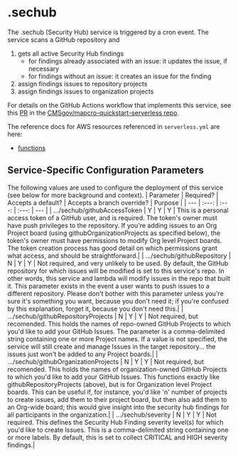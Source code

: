 # .sechub

The .sechub (Security Hub) service is triggered by a cron event. The service scans a GitHub repository and

1. gets all active Security Hub findings
   - for findings already associated with an issue: it updates the issue, if necessary
   - for findings without an issue: it creates an issue for the finding
2. assign findings issues to repository projects
3. assign findings issues to organization projects

For details on the GitHub Actions workflow that implements this service, see this [PR](https://github.com/CMSgov/macpro-quickstart-serverless/pull/319) in the [CMSgov/mapcro-quickstart-serverless repo](https://github.com/CMSgov/macpro-quickstart-serverless).

The reference docs for AWS resources referenced in `serverless.yml` are here:

- [functions](https://www.serverless.com/framework/docs/providers/aws/guide/functions)

## Service-Specific Configuration Parameters

The following values are used to configure the deployment of this service (see below for more background and context).
| Parameter | Required? | Accepts a default? | Accepts a branch override? | Purpose |
| --- | :---: | :---: | :---: | --- |
| .../sechub/githubAccessToken | Y | Y | Y | This is a personal access token of a GitHub user, and is required. The token's owner must have push privileges to the repository. If you're adding issues to an Org Project board (using githubOrganizationProjects as specified below), the token's owner must have permissions to modify Org level Project boards. The token creation process has good detail on which permissions grant what access, and should be straightforward.|
| .../sechub/githubRepository | N | Y | Y | Not required, and very unlikely to be used. By default, the GitHub repository for which issues will be modified is set to this service's repo. In other words, this service and lambda will modify issues in the repo that built it. This parameter exists in the event a user wants to push issues to a different repository. Please don't bother with this parameter unless you're sure it's something you want, because you don't need it; if you're confused by this explanation, forget it, because you don't need this.|
| .../sechub/githubRepositoryProjects | N | Y | Y | Not required, but recomended. This holds the names of repo-owned GitHub Projects to which you'd like to add your GitHub Issues. The parameter is a comma-delimited string containing one or more Project names. If a value is not specified, the service will still create and manage Issues in the target repository... the issues just won't be added to any Project boards.|
| .../sechub/githubOrganizationProjects | N | Y | Y | Not required, but recomended. This holds the names of organization-owned GitHub Projects to which you'd like to add your GitHub Issues. This functions exactly like githubRepositoryProjects (above), but is for Organization level Project boards. This can be useful if, for instance, you'd like 'n' number of projects to create issues, add them to their project board, but then also add them to an Org-wide board; this would give insight into the security hub findings for all participants in the organization.|
| .../sechub/severity | N | Y | Y | Not required. This defines the Security Hub Finding severity level(s) for which you'd like to create Issues. This is a comma-delimited string containing one or more labels. By default, this is set to collect CRITICAL and HIGH severity findings.|
